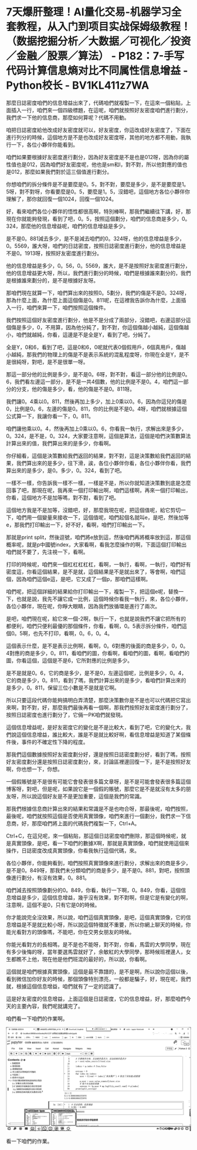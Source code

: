 # 7天爆肝整理！AI量化交易-机器学习全套教程，从入门到项目实战保姆级教程！（数据挖掘分析／大数据／可视化／投资／金融／股票／算法） - P182：7-手写代码计算信息熵对比不同属性信息增益 - Python校长 - BV1KL411z7WA

那麼日誌密度咱們的信息增益出來了，代碼咱們就複製一下，在這來一個粘貼，上面插入一行，咱們來一個四級標題，在這呢，咱們就按照好友密度咱們進行劃分，我們求一下他的信息商，那麼如何算呢？代碼不用動。

咱把日誌密度給他改成好友密度就可以，好友密度，你這改成好友密度了，下面在進行列分的時候，這個地方是不是也改成好友密度呀，其他的地方都不用動，我執行一下，各位小夥伴你能看到。

咱們如果要根據好友密度進行劃分，因為好友密度是不是也是012呀，因為你的屬性值也是012，因為咱們好友密度呢，他也是sm和l，對不對，所以他對應的值也是012，那麼如果我們對於這三個值進行劃分。

你想咱們的拆分條件是不是要麼是0。5，對不對，要麼是多少，是不是要麼是1。5呀，對不對呀，你看要麼是0。5，要麼是1。5，沒錯吧，這個地方各位小夥伴你理解了，那你就回復一個1024，回復一個1024。

好，看來咱們各位小夥伴的悟性都很高啊，特別棒啊，那我們繼續往下講，好，那現在你就能夠發現，看到了吧，0。5，按照這個劃分，咱們的信息商是多少，0。324，那麼他的信息增益呢，咱們的信息增益是多少。

是不是0。881減去多少，是不是減去咱們的0。324呀，他的信息增益是多少，0。5569，誰大呀，咱們的日誌密度，按照日誌密度進行劃分，他的信息增益是不是0。1913呀，按照好友密度進行劃分。

他的信息增益是多少，0。56，0。5569，誰大，是不是按照好友密度進行劃分，他的信息增益更大呀，所以，我們進行劃分的時候，咱們是根據誰來劃分的，我們是根據誰來劃分的，是不是根據好友呀。

那咱們現在就算一下，咱們算出來的按照0。5劃分，我們的傷是不是0。324呀，那為什麼上面，為什麼上面這個傷是0。811呢，在這裡我告訴你為什麼，上面插入一行，咱們來算一下，咱們按照這個條件。

我們按照這個好友密度進行劃分，他是不是分成了兩部分，沒錯吧，右邊這部分這個傷是多少，0，不用算，因為他分純了，對不對，你這個傷越小越純，這個傷越小，咱們就越純，你看，這邊是不是全是Y，看到了吧，分純了。

全是Y，0和6，看到了吧，這是0和6，0呢就代表0個假用戶，6個真用戶，傷越小越純，那我們的物理上的傷是不是表示系統的混亂程度呀，你現在全是Y，是不是很純呀，對吧，是不是很單一呀。

那這一部分他的比例是多少，是不是0。6呀，對不對，看這一部分他的比例是0。6，我們看左邊這一部分，是不是一共4個數，他的比例是不是0。4，咱們這一部分的分支，他的傷是多少，看，他的傷是不是0。811呀。

我們讓0。4乘以0。811，然後再加上多少，加上0乘以0。6，因為你這兒的傷是0，比例是0。6，左邊的傷是0。811，你的比例是不是0。4呀，咱們就根據這個公式算一下，我讓你看一下，0。811。

咱們讓他乘以0。4，然後再加上0乘以0。6，你看我一執行，求解出來是多少，0。324，是不是，0。324，大家要注意啊，這個是算法，這個是咱們決策數算法計算出來的值，我們算出來的是多少，你看啊。

你仔細看，這個是決策數給我們返回的結果，對不對，這是決策數給我們返回的結果，我們算出來的是多少，往下滑，誒，各位小夥伴你看，各位小夥伴你看，我們算出來的是多少，是0。多少，0。324，看到了吧。

一樣不一樣，你告訴我一樣不一樣，一樣是不是，所以你就知道決策數到底是怎麼回事了吧，那現在呢，我再來一個打印輸出啊，咱們這樣啊，再來一個打印輸出，你看，這個地方不是加等嗎，對不對，看到了吧。

這個地方我是不是加等，沒錯吧，好，那麼我現在呢，把這個值呢，給它剪切一下，咱們用一個變量來接收一下，這個值呢，咱們起個名就叫e，是吧，然後加等e，那我們打印輸出一下，好不好，看啊，咱們打印輸出一下。

那就是print split，然後逗號，咱們將e放到這，然後咱們再將概率放到這，那這個概率呢，就是p中國號index，大家看啊，看我怎麼操作的啊，下面這個打印輸出咱們就不要了，先注視一下，看啊。

打印的時候呢，咱們來一個杠杠杠杠杠，看啊，一執行，看啊，一執行，咱們好有密度這，你看這個結果，是不是就，這個結果是不是就出來了，等會啊，咱們這個，因為咱們這個e這，是吧，它又成了一個p，那咱們這樣啊。

咱們呢，把這個詳細的結果給你打印輸出一下，複製一下，把這個e呢，替換一下，也就是說，我先不讓它成一比例，這個時候你看我一執行，來，各位小夥伴，各位小夥伴，現在呢，你睜大眼睛，因為我們放循環是進行了兩次。

是吧，咱們現在呢，給它來一個-2啊，執行一下，也就是說我們不讓它把所有的都便利，咱們只便利最優的那個條件，你看，看啊，0。5表示拆分條件，咱們這個0。5啊，也先不打印，看啊，0。6，0。4。

這個表示什麼，是不是表示比例啊，看啊，0。6對應的後面的商是多少，0，0。4對應的商是多少，0。811，看咱們的圖，你看啊，看咱們的圖，看啊，看咱們的圖，你看這個，這個是不是6，它所對應的比例是多少。

是不是就是0。6，它的商是多少，是不是0，左邊這個呢，比例是多少，0。4，它的商是多少，0。811，看到了嗎，我們計算出來的是多少，看咱們計算出來的是多少，0。811，保留三位小數是不是就是它啊。

所以只要這段代碼你能夠搞明白弄清楚，那麼決策數你是不是也可以代碼把它寫出來啊，對不對，好，那麼我們最後再看一個啊，那我們按照好友密度進行劃分了，按照日誌密度也進行劃分了，它倆一PK咱們就發現。

這個信息增益呢，是好友密度它的變化是不是比較大，看到了吧，它的變化大，我們說這個信息增益，誰比較大，誰是不是就比較好啊，看信息增益是知道了某個條件後，事件的不確定性下降的程度。

那我們這個數據按照好友密度劃分好，還是按照日誌密度劃分好，看到了嗎，按照好友密度劃分還是按照日誌密度劃分，來，討論區裡邊回復一下，是不是按照好友啊，你也想一下，你想。

一個假賬號是不是很有可能它會發表很多篇文章呀，是不是可能會發表很多篇這個博客呀，對吧，但是呢，如果說它是一個假的賬號，那麼它是不是就沒有太多的朋友呀，所以說這個好友是不是更加重要，這個是我們的常識。

那我們根據信息商計算出來的結果和常識是不是也吻合呀，那最後呢，咱們按照，最後呢，咱們就按照這個是否使用真實頭像，咱們來進行一個劃分，我們求一下信息商，好，那麼咱們將上面的代碼我們複製一下，Ctrl+A。

Ctrl+C，在這兒呢，來一個粘貼，那這個日誌密度咱們刪除，那這個時候呢，就是真實頭像，是吧，看一下咱們的數據X啊，那就是真實頭像，咱們就使用這個來操作，日誌密度改成真實頭像，你看我執行這個代碼，來。

各位小夥伴，你能夠看到，咱們按照真實頭像來進行劃分，求解出來的商是多少，是不是0。849呀，那我們未分類咱們的商是多少，是不是0。881，對吧，按照頭像進行劃分，有沒有效果，0。881。

咱們減去按照頭像劃分的0。849，你看，執行一下啊，0。849，你看，這個信息增益是多少，這個信息增益，幾乎沒有效果，對不對啊，但是它是有變化的啊，注意啊，這個不是0，只有它是0的時候。

你才能說完全沒效果，所以說，咱們這個真實頭像，是吧，這個真實頭像，它的信息增益是不是就比較小呀，所以說這個特徵就不重要，所以你網上聊天的時候，你能光看對方的頭像嗎，不能吧，你在交男女朋友的時候。

你能光看對方的長相嗎，是不是也不能呀，對不對，你看，馬雲的大學同學，現在有多少後悔的呀，當年要選馬雲就好了，余敏紅的大學同學，那時候班裡邊人，女生都瞧不上他，現在他是他們班混的最好的，所以說，你看啊。

這個就是咱們根據真實頭像，這個是最不靠譜的，是不是啊，所以說你這個以後，看到微信加你好友的時候，那個頭像特別漂亮，一般都是騙子，好，現在呢，我們就，根據這個信息增益，咱們就有了一定的認識了。

這是好友密度的信息增益，上面這個是日誌密度，它的信息增益，好，那麼咱們今天的主要內容，我們呢就講完了。

咱們看一下咱們的作業啊。

![](img/560b0f156f6f6130cb622de7ef91a8cc_1.png)

看一下咱們的作業。